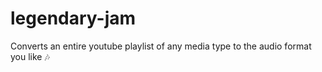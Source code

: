 # legendary-jam
Converts an entire youtube playlist of any media type to the audio format you like 🎶
